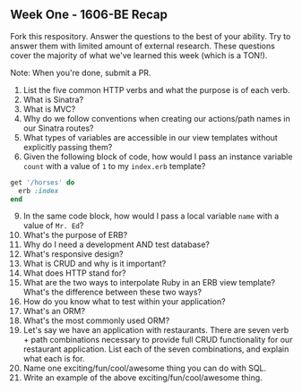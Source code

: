 ## Week One - 1606-BE Recap

Fork this respository. Answer the questions to the best of your ability. Try to answer them with limited amount of external research. These questions cover the majority of what we've learned this week (which is a TON!). 

Note: When you're done, submit a PR. 

1. List the five common HTTP verbs and what the purpose is of each verb.
2. What is Sinatra?
4. What is MVC?
6. Why do we follow conventions when creating our actions/path names in our Sinatra routes?
7. What types of variables are accessible in our view templates without explicitly passing them?
8. Given the following block of code, how would I pass an instance variable `count` with a value of `1` to my `index.erb` template?
  
  ```ruby
  get '/horses' do
    erb :index
  end
  ```

9. In the same code block, how would I pass a local variable `name` with a value of `Mr. Ed`?
10. What's the purpose of ERB?
11. Why do I need a development AND test database?
12. What's responsive design?
13. What is CRUD and why is it important?
14. What does HTTP stand for? 
15. What are the two ways to interpolate Ruby in an ERB view template? What's the difference between these two ways?
19. How do you know what to test within your application?
20. What's an ORM?
21. What's the most commonly used ORM?
23. Let's say we have an application with restaurants. There are seven verb + path combinations necessary to provide full CRUD functionality for our restaurant application. List each of the seven combinations, and explain what each is for.
24. Name one exciting/fun/cool/awesome thing you can do with SQL.
25. Write an example of the above exciting/fun/cool/awesome thing.
